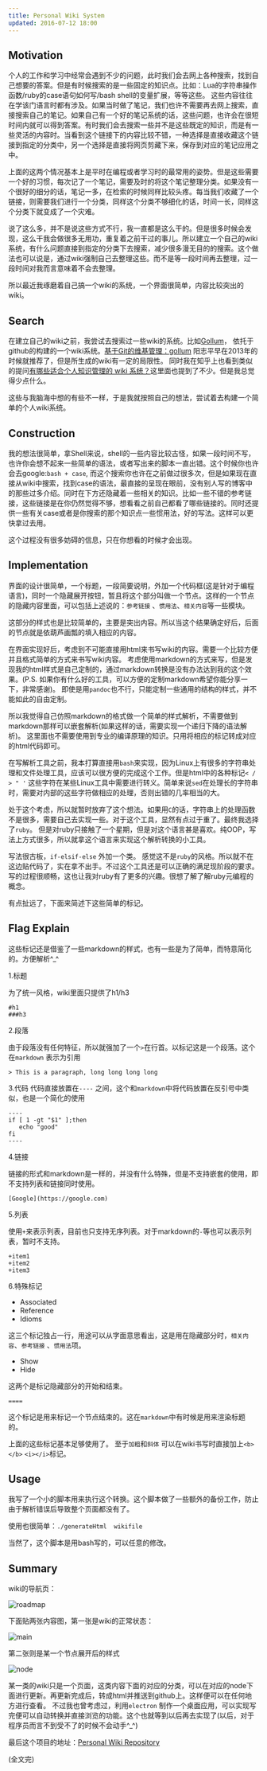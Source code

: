```yaml
---
title: Personal Wiki System
updated: 2016-07-12 18:00
---
```


## Motivation
个人的工作和学习中经常会遇到不少的问题，此时我们会去网上各种搜索，找到自己想要的答案。但是有时候搜索的是一些固定的知识点。比如：Lua的字符串操作函数/ruby的case语句如何写/bash shell的变量扩展，等等这些。 这些内容往往在学该门语言时都有涉及。如果当时做了笔记，我们也许不需要再去网上搜索，直接搜索自己的笔记。如果自己有一个好的笔记系统的话，这些问题，也许会在很短时间内就可以得到答案。有时我们会去搜索一些并不是这些既定的知识，而是有一些灵活的内容时。当看到这个链接下的内容比较不错，一种选择是直接收藏这个链接到指定的分类中，另一个选择是直接将网页剪藏下来，保存到对应的笔记应用之中。

上面的这两个情况基本上是平时在编程或者学习时的最常用的姿势。但是这些需要一个好的习惯，每次记了一个笔记，需要及时的将这个笔记整理分类。如果没有一个很好的细分的话，笔记一多，在检索的时候同样比较头疼。每当我们收藏了一个链接，则需要我们进行一个分类，同样这个分类不够细化的话，时间一长，同样这个分类下就变成了一个灾难。

说了这么多，并不是说这些方式不行，我一直都是这么干的。但是很多时候会发现，这么干我会做很多无用功，重复着之前干过的事儿。所以建立一个自己的wiki系统，有什么问题直接到指定的分类下去搜索，减少很多漫无目的的搜索。这个做法也可以说是，通过wiki强制自己去整理这些。而不是等一段时间再去整理，过一段时间对我而言意味着不会去整理。

所以最近我琢磨着自己搞一个wiki的系统，一个界面很简单，内容比较突出的wiki。

## Search
在建立自己的wiki之前，我尝试去搜索过一些wiki的系统。比如[Gollum](https://github.com/gollum/gollum)， 依托于github的构建的一个wiki系统。[基于Git的维基管理：gollum](http://www.yangzhiping.com/tech/gollum.html) 阳志平早在2013年的时候就推荐了，但是所生成的wiki有一定的局限性。
同时我在知乎上也看到类似的提问[有哪些适合个人知识管理的 wiki 系统？](https://www.zhihu.com/question/19716095)这里面也提到了不少。但是我总觉得少点什么。

这些与我脑海中想的有些不一样，于是我就按照自己的想法，尝试着去构建一个简单的个人wiki系统。

## Construction
我的想法很简单，拿Shell来说，shell的一些内容比较古怪，如果一段时间不写，也许你会想不起来一些简单的语法，或者写出来的脚本一直出错。这个时候你也许会去google:`bash + case`, 而这个搜索你也许在之前做过很多次，但是如果现在直接从wiki中搜索，找到case的语法，最直接的呈现在眼前，没有别人写的博客中的那些过多介绍。同时在下方还隐藏着一些相关的知识。比如一些不错的参考链接，这些链接是在你仍然觉得不够，想看看之前自己都看了哪些链接的。同时还提供一些有关case或者是你搜索的那个知识点一些惯用法，好的写法。这样可以更快拿过去用。

这个过程没有很多妨碍的信息，只在你想看的时候才会出现。

## Implementation
界面的设计很简单，一个标题，一段简要说明，外加一个代码框(这是针对于编程语言)，同时一个隐藏展开按钮，暂且将这个部分叫做一个节点。这样的一个节点的隐藏内容里面，可以包括上述说的：`参考链接` 、`惯用法`、`相关内容`等一些模块。

这部分的样式也是比较简单的，主要是突出内容。所以当这个结果确定好后，后面的节点就是依葫芦画瓢的填入相应的内容。

在界面实现好后，考虑到不可能直接用html来书写wiki的内容。需要一个比较方便并且格式简单的方式来书写wiki内容。 考虑使用markdown的方式来写，但是发现我的html样式是自己定制的，通过markdown转换是没有办法达到我的这个效果。(P.S. 如果你有什么好的工具，可以方便的定制markdown希望你能分享一下，非常感谢)。 即使是用`pandoc`也不行，只能定制一些通用的结构的样式，并不能如此的自由定制。

所以我觉得自己仿照markdown的格式做一个简单的样式解析，不需要做到markdown那样可以嵌套解析(如果这样的话，需要实现一个递归下降的语法解析)。 这里面也不需要使用到专业的编译原理的知识。只用将相应的标记转成对应的html代码即可。

在写解析工具之前，我本打算直接用`bash`来实现，因为Linux上有很多的字符串处理和文件处理工具，应该可以很方便的完成这个工作。但是html中的各种标记`< / > " '` 这些字符在某些Linux工具中需要进行转义。简单来说`sed`在处理长的字符串时，需要对内部的这些字符做相应的处理，否则出错的几率相当的大。

处于这个考虑，所以就暂时放弃了这个想法。如果用`C`的话，字符串上的处理函数不是很多，需要自己去实现一些。对于这个工具，显然有点过于重了。最终我选择了`ruby`。
但是对ruby只接触了一个星期，但是对这个语言甚是喜欢。纯OOP，写法上方式很多，所以就拿这个语言来实现这个解析转换的小工具。

写法很古板，`if-elsif-else` 外加一个类。 感觉这不是`ruby`的风格。所以就不在这边贴代码了，实在拿不出手。不过这个工具还是可以正确的满足现阶段的要求。 写的过程很顺畅，这也让我对ruby有了更多的兴趣。很想了解了解ruby元编程的概念。

有点扯远了，下面来简述下这些简单的标记。

## Flag Explain

这些标记还是借鉴了一些markdown的样式，也有一些是为了简单，而特意简化的。方便解析^_^

1.标题

为了统一风格，wiki里面只提供了h1/h3

```
#h1
###h3
```

2.段落

由于段落没有任何特征，所以就强加了一个`>`在行首。以标记这是一个段落。这个在`markdown` 表示为引用

```
> This is a paragraph, long long long long
```

3.代码
代码直接放置在`----` 之间，这个和`markdown`中将代码放置在反引号中类似，也是一个简化的使用

```
----
if [ 1 -gt "$1" ];then
   echo "good"
fi
----
```

4.链接

链接的形式和markdown是一样的，并没有什么特殊，但是不支持嵌套的使用，即不支持列表和链接同时使用。

```
[Google](https://google.com)
```

5.列表

使用`+`来表示列表，目前也只支持无序列表。对于markdown的`-`等也可以表示列表，暂时不支持。

```
+item1
+item2
+item3
```

6.特殊标记

+ Associated
+ Reference
+ Idioms

这三个标记独占一行，用途可以从字面意思看出，这是用在隐藏部分时，`相关内容`、`参考链接` 、`惯用法`项。

+ Show
+ Hide

这两个是标记隐藏部分的开始和结束。

```
====
```

这个标记是用来标记一个节点结束的。这在`markdown`中有时候是用来渲染标题的。

上面的这些标记基本足够使用了。 至于`加粗`和`斜体` 可以在wiki书写时直接加上`<b></b>` `<i></i>`标记。

## Usage

我写了一个小的脚本用来执行这个转换。这个脚本做了一些额外的备份工作，防止由于解析错误后导致整个页面都没有了。

使用也很简单：`./generateHtml  wikifile`

当然了，这个脚本是用bash写的，可以任意的修改。

## Summary
wiki的导航页：

![roadmap](../image/roadmap.jpg)


下面贴两张内容图，第一张是wiki的正常状态：

![main](../image/main.jpg)

第二张则是某一个节点展开后的样式

![node](../image/node.jpg)


某一类的wiki只是一个页面，这类内容下面的对应的分类，可以在对应的node下面进行更新。再更新完成后，转成html并推送到github上。这样便可以在任何地方进行查看。
不过我也曾考虑过，利用`electron` 制作一个桌面应用，可以实现写完便可以自动转换并直接浏览的功能。这个也就等到以后再去实现了(以后，对于程序员而言不到受不了的时候不会动手^_^)

最后这个项目的地址：[Personal Wiki Repository](https://github.com/JesseEisen/PersonalWiki)

(全文完)
